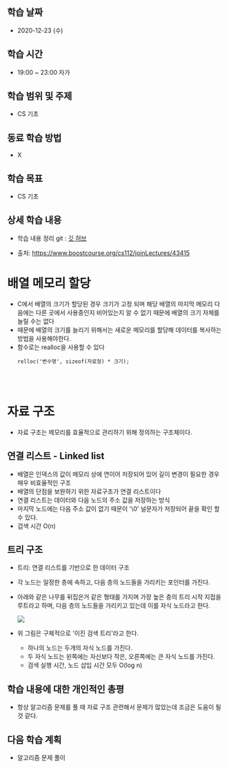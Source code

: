 학습 날짜
---
+ 2020-12-23 (수)

학습 시간
---
+ 19:00 ~ 23:00 자가

학습 범위 및 주제
---
+ CS 기초

동료 학습 방법
---
+ X

학습 목표
---
+ CS 기초

상세 학습 내용
---
+ 학습 내용 정리 git : [깃 허브](https://github.com/kiskim/study)   

+ 출처: https://www.boostcourse.org/cs112/joinLectures/43415

배열 메모리 할당
===
+ C에서 배열의 크기가 할당된 경우 크기가 고정 되며 해당 배열의 마지막 메모리 다음에는 다른 곳에서 사용중인지 비어있는지 알 수 없기 때문에 배열의 크기 자체를 늘릴 수는 없다
+ 때문에 배열의 크기를 늘리기 위해서는 새로운 메모리를 할당해 데이터를 복사하는 방법을 사용해야한다.
+ 함수로는 realloc을 사용할 수 있다
	```
	relloc('변수명', sizeof(자료형) * 크기);
	```
<br><br>

자료 구조
===
+ 자료 구조는 메모리를 효율적으로 관리하기 위해 정의하는 구조체이다.

연결 리스트 - Linked list
---
+ 배열은 인덱스의 값이 메모리 상에 연이어 저장되어 있어 길이 변경이 필요한 경우 매우 비효율적인 구조
+ 배열의 단점을 보완하기 위한 자료구조가 연결 리스트이다
+ 연결 리스트는 데이터와 다음 노드의 주소 값을 저장하는 방식
+ 마지막 노드에는 다음 주소 값이 없기 때문이 '\0' 널문자가 저장되어 끝을 확인 할 수 있다.
+ 겁색 시간 O(n)

트리 구조
---
+ 트리: 연결 리스트를 기반으로 한 데이터 구조
+ 각 노드는 일정한 층에 속하고, 다음 층의 노드들을 가리키는 포인터를 가진다.
+ 아래와 같은 나무를 뒤집은거 같은 형태를 가지며 가장 높은 층의 트리 시작 지접을 루트라고 하며, 다음 층의 노드들을 가리키고 있는데 이를 자식 노드라고 한다.

	<img src="../img/binary_search_tree.png"></img>

+ 위 그림은 구체적으로 '이진 검색 트리'라고 한다.
	+ 하나의 노드는 두개의 자식 노드를 가진다.
	+ 두 자식 노드는 왼쪽에는 자신보다 작은, 오른쪽에는 큰 자식 노드를 가진다.
	+ 검색 실행 시간, 노드 삽입 시간 모두 O(log n)



학습 내용에 대한 개인적인 총평
---
+ 항상 알고리즘 문제를 풀 때 자료 구조 관련해서 문제가 많았는데 조금은 도움이 될 것 같다.

다음 학습 계획
---
+ 알고리즘 문제 풀이